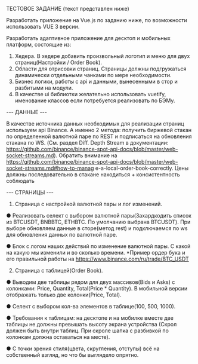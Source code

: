 ТЕСТОВОЕ ЗАДАНИЕ (текст представлен ниже)

Разработать приложение на Vue.js по заданию ниже, по возможности использовать VUE 3
версии.

Разработать адаптивное приложение для десктоп и мобильных платформ, состоящие из:
1) Хедера. В хедере добавить произвольный логотип и меню для двух страниц(Настройки /
Order Book).
2) Области для отрисовки страниц. Страницы должны подгружаться динамически отдельными
чанками по мере необходимости.
3) Бизнес логики, работы с api и данными, вынесенными в стор и разбитыми на модули.
4) В качестве ui библиотки желательно использовать vuetify, именование классов если
потребуется реализовать по БЭМу.

--- ДАННЫЕ ---

В качестве источника данных необходимых для реализации страниц используем api Binance. А
именно 2 метода: получить биржевой стакан по определенной валютной паре по REST и
подписаться на обновления стакана по WS. (См. раздел Diff. Depth Stream в документации:
https://github.com/binance/binance-spot-api-docs/blob/master/web-socket-streams.md). Обратить
внимание на
https://github.com/binance/binance-spot-api-docs/blob/master/web-socket-streams.md#how-to-manag
e-a-local-order-book-correctly.
Цены должны последовательно в стакане находиться + консистентность соблюдать

--- СТРАНИЦЫ ---

1) Страница с настройкой валютной пары и лог изменений.

  ● Реализовать селект с выбором валютной пары(Захардкодить список из BTCUSDT,
BNBBTC, ETHBTC. По умолчанию выбрана BTCUSDT). При выборе обновляем данные
в сторе(метод rest) и подключаемся по ws для обновления данных по валютной паре.
  
  ● Блок с логом наших действий по изменение валютной пары. С какой на какую мы
изменили и во сколько времени.
*Пример ордер бука и его правильной работы на https://www.binance.com/ru/trade/BTC_USDT

2) Страница с таблицей(Order Book).
  
  ● Выводим две таблицы рядом для двух массивов(Bids и Asks) с колонками: Price,
Quantity, Total(Price * Quantity). В мобильной версии отображать только две
колонки(Price, Total).
  
  ● Селект с выбором кол-ва элементов в таблице(100, 500, 1000).
  
  ● Требования к таблицам: на десктопе и на мобилке вместе две таблицы не должны
превышать высоту экрана устройства (Скрол должен быть внутри таблиц. При скроле
шапка с разбивкой по колонкам должна оставаться на месте).
  
  ● С точки зрения стиля(цвета, скругления, отступы) всё на собственный взгляд, но что бы
выглядело опрятно.

